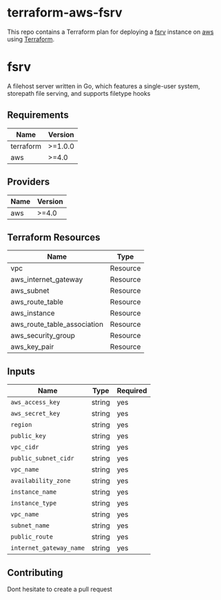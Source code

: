 # terraform-aws-fsrv

This repo contains a Terraform plan for deploying a [fsrv](https://github.com/icyphox/fsrv) instance on
[aws](https://aws.amazon.com/) using [Terraform](https://www.terraform.io/).

# fsrv
A filehost server written in Go, which features a single-user system, storepath file serving, and supports filetype hooks


## Requirements

| Name | Version |
| ---- | ------- |
| terraform | >=1.0.0 |
| aws | >=4.0 |


## Providers

|Name | Version |
| --- | ------- |
| aws | >=4.0 |

## Terraform Resources

| Name | Type |
| ---------| ------------|
| vpc | Resource |
| aws_internet_gateway | Resource |
| aws_subnet | Resource |
| aws_route_table | Resource |
| aws_instance | Resource |
| aws_route_table_association | Resource |
| aws_security_group | Resource |
| aws_key_pair | Resource |

## Inputs

| Name |  Type | Required|
| ---- |  ---- | ------- |
| `aws_access_key` |  string | yes
| `aws_secret_key` | string | yes |
| `region` | string | yes |
| `public_key` |  string | yes |
| `vpc_cidr` | string | yes |
| `public_subnet_cidr`| string | yes |
| `vpc_name`| string | yes |
| `availability_zone`| string | yes |
| `instance_name`  | string | yes |
| `instance_type`| string | yes |
| `vpc_name`| string | yes |
| `subnet_name`| string | yes |
| `public_route`| string | yes |
| `internet_gateway_name`| string | yes |


## Contributing

Dont hesitate to create a pull request
